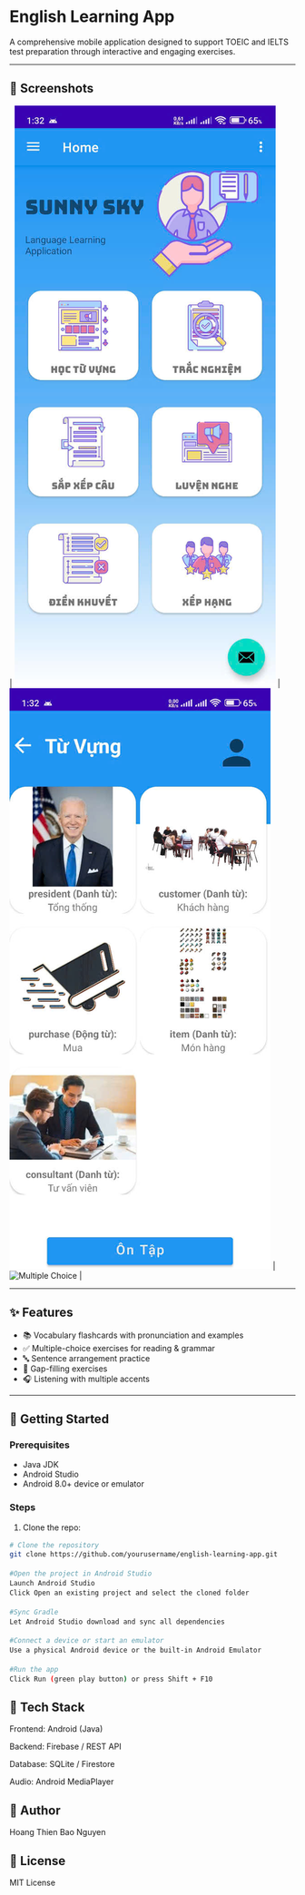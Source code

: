 # English Learning App

A comprehensive mobile application designed to support TOEIC and IELTS test preparation through interactive and engaging exercises.

---

## 📸 Screenshots

| ![Home Screen](./screenshots/home.jpg) | ![Vocabulary](./screenshots/vocabulary.jpg) | ![Multiple Choice](./screenshots/multiple_choice.jpg) |


---

## ✨ Features

- 📚 Vocabulary flashcards with pronunciation and examples  
- ✅ Multiple-choice exercises for reading & grammar  
- 🔤 Sentence arrangement practice  
- 📝 Gap-filling exercises  
- 🎧 Listening with multiple accents  

---

## 🚀 Getting Started

### Prerequisites
- Java JDK  
- Android Studio  
- Android 8.0+ device or emulator  

### Steps
1. Clone the repo:  
  ```bash
  # Clone the repository
  git clone https://github.com/yourusername/english-learning-app.git

  #Open the project in Android Studio
  Launch Android Studio
  Click Open an existing project and select the cloned folder

  #Sync Gradle
  Let Android Studio download and sync all dependencies

  #Connect a device or start an emulator
  Use a physical Android device or the built-in Android Emulator

  #Run the app
  Click Run (green play button) or press Shift + F10
  ```
  

## 🔧 Tech Stack
Frontend: Android (Java)

Backend: Firebase / REST API

Database: SQLite / Firestore

Audio: Android MediaPlayer

## 👥 Author
Hoang Thien Bao Nguyen

## 📄 License
MIT License
